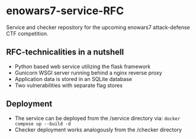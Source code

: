 # enowars7-service-RFC
Service and checker repository for the upcoming enowars7 attack-defense CTF competition.

## RFC-technicalities in a nutshell
- Python based web service utilizing the flask framework
- Gunicorn WSGI server running behind a nginx reverse proxy
- Application data is stored in an SQLite database
- Two vulnerabilities with separate flag stores

## Deployment
- The service can be deployed from the /service directory via: `docker compose up --build -d`
- Checker deployment works analogously from the /checker directory

